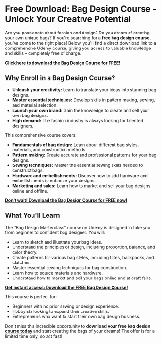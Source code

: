 # Free Download: Bag Design Course - Unlock Your Creative Potential

Are you passionate about fashion and design? Do you dream of creating your own unique bags? If you're searching for a **free bag design course**, you've come to the right place! Below, you'll find a direct download link to a comprehensive Udemy course, giving you access to valuable knowledge and skills – completely free of charge.

[**Click here to download the Bag Design Course for FREE!**](https://udemywork.com/bag-design-course)

## Why Enroll in a Bag Design Course?

*   **Unleash your creativity:** Learn to translate your ideas into stunning bag designs.
*   **Master essential techniques:** Develop skills in pattern making, sewing, and material selection.
*   **Launch your own brand:** Gain the knowledge to create and sell your own bag designs.
*   **High demand:** The fashion industry is always looking for talented designers.

This comprehensive course covers:

*   **Fundamentals of bag design:** Learn about different bag styles, materials, and construction methods.
*   **Pattern making:** Create accurate and professional patterns for your bag designs.
*   **Sewing techniques:** Master the essential sewing skills needed to construct bags.
*   **Hardware and embellishments:** Discover how to add hardware and embellishments to enhance your designs.
*   **Marketing and sales:** Learn how to market and sell your bag designs online and offline.

[**Don't wait! Download the Bag Design Course for FREE now!**](https://udemywork.com/bag-design-course)

## What You'll Learn

The "Bag Design Masterclass" course on Udemy is designed to take you from beginner to confident bag designer. You will:

*   Learn to sketch and illustrate your bag ideas.
*   Understand the principles of design, including proportion, balance, and color theory.
*   Create patterns for various bag styles, including totes, backpacks, and clutches.
*   Master essential sewing techniques for bag construction.
*   Learn how to source materials and hardware.
*   Understand how to market and sell your bags online and at craft fairs.

[**Get instant access: Download the FREE Bag Design Course!**](https://udemywork.com/bag-design-course)

This course is perfect for:

*   Beginners with no prior sewing or design experience.
*   Hobbyists looking to expand their creative skills.
*   Entrepreneurs who want to start their own bag design business.

Don't miss this incredible opportunity to **[download your free bag design course today](https://udemywork.com/bag-design-course)** and start creating the bags of your dreams! The offer is for a limited time only, so act fast!
